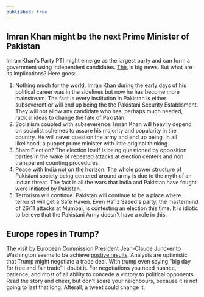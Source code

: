 ```yaml
---
published: true
---
```

## Imran Khan might be the next Prime Minister of Pakistan

Imran Khan's Party PTI might emerge as the largest party and can form a government using independent candidates. [This](https://www.bbc.co.uk/news/world-asia-44961193) is big news. But what are its implications? Here goes:  
1) Nothing much for the world. Imran Khan during the early days of his political career was in the sidelines but now he has become more mainstream. The fact is every institution in Pakistan is either subseverent or will end up being the the Pakistani Security Establisment. They will not allow any candidate who has, perhaps much needed, radical ideas to change the fate of Pakistan.  
2) Socialism coupled with subseverence. Imran Khan will heavily depend on socialist schemes to assure his majority and popularity in the country. He will never question the army and end up being, in all likelihood, a puppet prime minister with little original thinking.    
3) Sham Election? The election itself is being questioned by opposition parties in the wake of repeated attacks at election centers and non transparent counting procedures.  
4) Peace with India not on the horizon. The whole power structure of Pakistani society being centered around army is due to the myth of an Indian threat. The fact is all the wars that India and Pakistan have fought were initiated by Pakistan.   
5) Terrorism will continue. Pakistan will continue to be a place where terrorist will get a Safe Haven. Even Hafiz Saeed's party, the mastermind of 26/11 attacks at Mumbai, is contesting an election this time. It is idiotic to believe that the Pakistani Army doesn't have a role in this.


## Europe ropes in Trump?

The visit by European Commission President Jean-Claude Juncker to Washington seems to be achieve [postive results](https://www.nytimes.com/2018/07/26/world/europe/donald-trump-us-eu-trade.html). Analysts are optimistic that Trump might negotiate a trade deal. With trump even saying "big day for free and fair trade" I doubt it. For negotiations you need nuance, patience, and most of all ability to concede a victory to political opponents. Read the story and cheer, but don't scare your neighbours, because it is not going to last that long. Afterall, a tweet could change it.   
